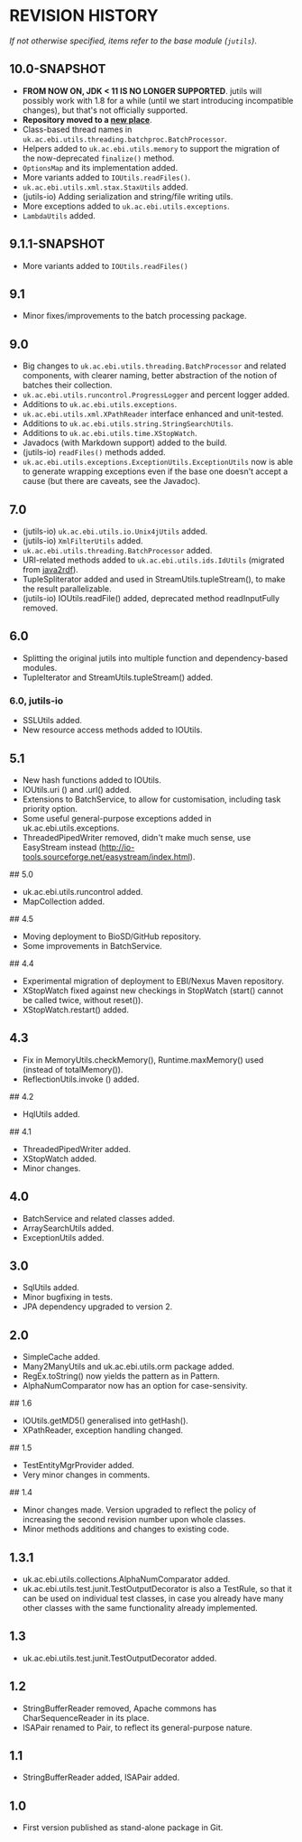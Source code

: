 # REVISION HISTORY

*If not otherwise specified, items refer to the base module (`jutils`)*. 


## 10.0-SNAPSHOT
* **FROM NOW ON, JDK < 11 IS NO LONGER SUPPORTED**. jutils will possibly work with 1.8 for a
  while (until we start introducing incompatible changes), but that's not officially 
  supported.
* **Repository moved to a [new place](https://github.com/marco-brandizi/jutils)**.
* Class-based thread names in `uk.ac.ebi.utils.threading.batchproc.BatchProcessor`.
* Helpers added to `uk.ac.ebi.utils.memory` to support the migration of the 
  now-deprecated `finalize()` method.
* `OptionsMap` and its implementation added.  
* More variants added to `IOUtils.readFiles()`.
* `uk.ac.ebi.utils.xml.stax.StaxUtils` added.
* (jutils-io) Adding serialization and string/file writing utils.
* More exceptions added to `uk.ac.ebi.utils.exceptions`.
* `LambdaUtils` added.


## 9.1.1-SNAPSHOT
* More variants added to `IOUtils.readFiles()`
  
  
## 9.1
* Minor fixes/improvements to the batch processing package.


## 9.0
* Big changes to `uk.ac.ebi.utils.threading.BatchProcessor` and related components, with clearer 
  naming, better abstraction of the notion of batches their collection.   
* `uk.ac.ebi.utils.runcontrol.ProgressLogger` and percent logger added.
* Additions to `uk.ac.ebi.utils.exceptions`. 
* `uk.ac.ebi.utils.xml.XPathReader` interface enhanced and unit-tested.
* Additions to `uk.ac.ebi.utils.string.StringSearchUtils`.
* Additions to `uk.ac.ebi.utils.time.XStopWatch`.
* Javadocs (with Markdown support) added to the build.
* (jutils-io) `readFiles()` methods added.
* `uk.ac.ebi.utils.exceptions.ExceptionUtils.ExceptionUtils` now is able to generate wrapping exceptions even if the 
  base one doesn't accept a cause (but there are caveats, see the Javadoc).


## 7.0
* (jutils-io) `uk.ac.ebi.utils.io.Unix4jUtils` added.
* (jutils-io) `XmlFilterUtils` added.
* `uk.ac.ebi.utils.threading.BatchProcessor` added.
* URI-related methods added to `uk.ac.ebi.utils.ids.IdUtils` (migrated from [java2rdf](https://github.com/EBIBioSamples/java2rdf)).
* TupleSpliterator added and used in StreamUtils.tupleStream(), to make the result parallelizable.
* (jutils-io) IOUtils.readFile() added, deprecated method readInputFully removed.


## 6.0
* Splitting the original jutils into multiple function and dependency-based modules.
* TupleIterator and StreamUtils.tupleStream() added.


### 6.0, jutils-io
* SSLUtils added.
* New resource access methods added to IOUtils.


## 5.1
* New hash functions added to IOUtils.
* IOUtils.uri () and .url() added.
* Extensions to BatchService, to allow for customisation, including task priority option.
* Some useful general-purpose exceptions added in uk.ac.ebi.utils.exceptions.
* ThreadedPipedWriter removed, didn't make much sense, use EasyStream instead 
  (http://io-tools.sourceforge.net/easystream/index.html).


## 5.0
* uk.ac.ebi.utils.runcontrol added.
* MapCollection added.


## 4.5
* Moving deployment to BioSD/GitHub repository.
* Some improvements in BatchService.


## 4.4
* Experimental migration of deployment to EBI/Nexus Maven repository.
* XStopWatch fixed against new checkings in StopWatch (start() cannot be called twice, without reset()).
* XStopWatch.restart() added.
  

## 4.3
* Fix in MemoryUtils.checkMemory(), Runtime.maxMemory() used (instead of totalMemory()).
* ReflectionUtils.invoke () added.


## 4.2
* HqlUtils added.


## 4.1
* ThreadedPipedWriter added.
* XStopWatch added.
* Minor changes.
 
  
## 4.0
* BatchService and related classes added.
* ArraySearchUtils added.
* ExceptionUtils added.


## 3.0
* SqlUtils added.
* Minor bugfixing in tests. 
* JPA dependency upgraded to version 2.
 

## 2.0
* SimpleCache added.
* Many2ManyUtils and uk.ac.ebi.utils.orm package added.
* RegEx.toString() now yields the pattern as in Pattern.
* AlphaNumComparator now has an option for case-sensivity.


## 1.6
* IOUtils.getMD5() generalised into getHash().
* XPathReader, exception handling changed.


## 1.5
* TestEntityMgrProvider added.
* Very minor changes in comments.


## 1.4
* Minor changes made. Version upgraded to reflect the policy of increasing the second revision number upon whole 
  classes.
* Minor methods additions and changes to existing code.


## 1.3.1 
* uk.ac.ebi.utils.collections.AlphaNumComparator added.   
* uk.ac.ebi.utils.test.junit.TestOutputDecorator is also a TestRule, so that it can be used on individual test 
  classes, in case you already have many other classes with the same functionality already implemented.


## 1.3
* uk.ac.ebi.utils.test.junit.TestOutputDecorator added.


## 1.2
* StringBufferReader removed, Apache commons has CharSequenceReader in its place.
* ISAPair renamed to Pair, to reflect its general-purpose nature.


## 1.1
* StringBufferReader added, ISAPair added.


## 1.0 
* First version published as stand-alone package in Git.

